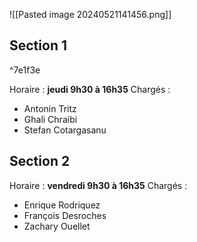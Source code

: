 ![[Pasted image 20240521141456.png]]

## Section 1

^7e1f3e

Horaire : **jeudi 9h30 à 16h35**
Chargés :
- Antonin Tritz
- Ghali Chraibi
- Stefan Cotargasanu


## Section 2

Horaire : **vendredi 9h30 à 16h35**
Chargés :
- Enrique Rodriquez
- François Desroches
- Zachary Ouellet


